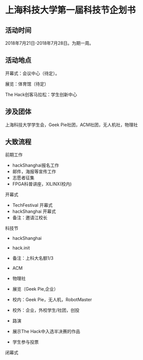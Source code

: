 # 上海科技大学第一届科技节企划书

## 活动时间

2018年7月21日-2018年7月28日。为期一周。

## 活动地点

开幕式：会议中心（待定）。

展览：体育馆（待定）

The Hack创客马拉松：学生创新中心

## 涉及团体

上海科技大学学生会，Geek Pie社团，ACM社团，无人机社，物理社

## 大致流程

前期工作

 * hackShanghai报名工作
 * 邮件，海报等宣传工作
 * 志愿者征集
 * FPGA科普讲座，XILINX(校内)

开幕式

 * TechFestival 开幕式
 * hackShanghai 开幕式
 * 备注：邀请江校长

科技节

 * hackShanghai
 * hack.init
  * 备注：上科大名额1/3

 * ACM
 * 物理社

 * 展览（Geek Pie,企业）
  * 校内：Geek Pie，无人机，RobotMaster
  * 校外：企业，外校学生/社团，创投

 * 路演
  * 展示The Hack中入选半决赛的作品
  * 学生参与投票

闭幕式
